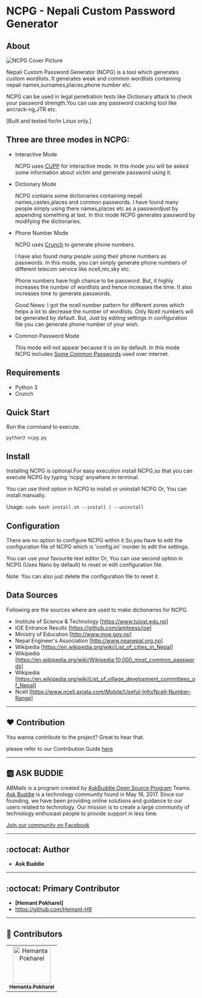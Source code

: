  NCPG - Nepali Custom Password Generator
=======================================


About
-----

  ![NCPG Cover Picture](https://github.com/Hemant-H9/NCPG/blob/master/.Images/NCPG.png)

  Nepali Custom Password Generator (NCPG) is a tool which generates custom wordlists. It 
  generates weak and common wordlists containing nepali names,surnames,places,phone number etc.
  
  NCPG can be used in legal penetration tests like Dictionary attack to check your
  password strength.You can use any password cracking tool like aircrack-ng,JTR etc.
  
  [Built and tested for/in Linux only.]
  
  Three are three modes in NCPG:
  -----------------------------
  
  * Interactive Mode

    NCPG uses [CUPP](https://github.com/Mebus/cupp) for interactive mode. In this mode you
    will be asked some information about victim and generate password using it.
  
  * Dictionary Mode
    
    NCPG contains some dictionaries containing nepali names,castes,places and common passwords.
    I have found many people simply using there names,places etc as a passwordjust by appending 
    something at last. In this mode NCPG generates password by modifying the dictionaries.
    
  * Phone Number Mode
    
    NCPG uses [Crunch](https://github.com/crunchsec/crunch) to generate phone numbers.
    
    I have also found many people using their phone numbers as passwords. In this mode, you can simply
    generate phone numbers of different telecom service like ncell,ntc,sky etc.
    
    Phone numbers have high chance to be password. But, it highly increases the number of wordlists 
    and hence increases the time. It also increases time to generate passwords.
    
    Good News: I got the ncell number pattern for different zones which helps a lot to decrease the number 
    of wordlists. Only Ncell numbers will be generated by default. But, Just by editing settings
    in configuration file you can generate phone number of your wish.
    
  * Common Password Mode
    
    This mode will not appear because it is on by default. In this mode NCPG includes 
    [Some Common Passwords](https://en.wikipedia.org/wiki/Wikipedia:10,000_most_common_passwords) used
    over internet.
 
  
Requirements
------------

  * Python 3
  * Crunch


Quick Start
-----------
  
  Run the command to execute.
  
 `python3 ncpg.py`


Install
-------

  Installing NCPG is optional.For easy execution install NCPG,so
  that you can execute NCPG by typing 'ncpg' anywhere in terminal.
  
  You can use third option in NCPG to install or uninstall NCPG
  Or,
  You can install manually.  
  
  Usage:  `sudo bash install.sh --install | --uninstall`
  

Configuration
-------------

  There are no option to configure NCPG within it.So,you have to edit the configuration
  file of NCPG which is 'config.ini' inorder to edit the settings.
  
  You can use your favourite text editor
  Or, 
  You can use second option in NCPG (Uses Nano by default) to reset or edit configuration file. 
  
  Note: You can also just delete the configuration file to reset it. 
  
  
Data Sources
------------

  Following are the sources where are used to make dictionaries for NCPG.

  * Institute of Science & Technology    [https://www.tuiost.edu.np]
  * IOE Entrance Results                 [https://github.com/amitness/ioe]
  * Ministry of Education                [http://www.moe.gov.np]
  * Nepal Engineer's Association         [http://www.neanepal.org.np] 
  * Wikipedia                            [https://en.wikipedia.org/wiki/List_of_cities_in_Nepal]  
  * Wikipedia                            [https://en.wikipedia.org/wiki/Wikipedia:10,000_most_common_passwords]
  * Wikipedia                            [https://en.wikipedia.org/wiki/List_of_village_development_committees_of_Nepal]
  * Ncell                                [https://www.ncell.axiata.com/Mobile/Useful-Info/Ncell-Number-Range] 


----------

## :heart: Contribution
You wanna contribute to the project? Great to hear that.

please refer to our Contribution Guide [here](./CONTRIBUTING.md)

 
----------
 
 :ab: ASK BUDDIE
 ----------
 ABMails is a program created by [AskBuddie Open Source Program](https://github.com/askbuddie) Teams.
 [Ask Buddie](https://www.askbuddie.com) is a technology community found in May 16, 2017. Since our 
 founding, we have been providing online solutions and guidance to our 
 users related to technology. Our mission is to create a large community
 of technology enthusiast people to provide support in less time. 

 [Join our community on Facebook](https://www.facebook.com/groups/askbuddie)

----------

## :octocat: Author

- **Ask Buddie**

-----------

## :octocat: Primary Contributor

- **[Hemant Pokharel]**
- https://github.com/Hemant-H9

----------

## :stars: Contributors
<table>
  <tr>
   <td align="center">
      <a href="https://github.com/Hemant-H9">
      <img src="https://avatars3.githubusercontent.com/u/35365105?s=460&v=3" width="100px;" alt="Hemanta Pokharel"/>
      <br />
      <sub><b>Hemanta Pokharel</b></sub></a>
      <br />
    </td>



